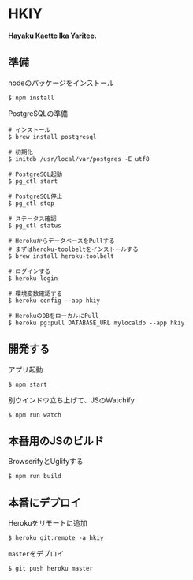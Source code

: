 # HKIY

**Hayaku Kaette Ika Yaritee.**

## 準備
nodeのパッケージをインストール

```
$ npm install
```

PostgreSQLの準備
```
# インストール
$ brew install postgresql

# 初期化
$ initdb /usr/local/var/postgres -E utf8

# PostgreSQL起動
$ pg_ctl start

# PostgreSQL停止
$ pg_ctl stop

# ステータス確認
$ pg_ctl status

# HerokuからデータベースをPullする
# まずはheroku-toolbeltをインストールする
$ brew install heroku-toolbelt

# ログインする
$ heroku login

# 環境変数確認する
$ heroku config --app hkiy

# HerokuのDBをローカルにPull
$ heroku pg:pull DATABASE_URL mylocaldb --app hkiy
```

## 開発する
アプリ起動
```
$ npm start
```

別ウインドウ立ち上げて、JSのWatchify
```
$ npm run watch
```

## 本番用のJSのビルド
BrowserifyとUglifyする
```
$ npm run build
```

## 本番にデプロイ
Herokuをリモートに追加
```
$ heroku git:remote -a hkiy
```

`master`をデプロイ
```
$ git push heroku master
```